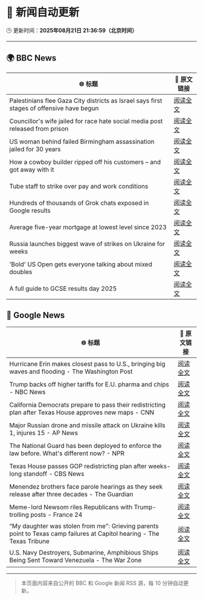# 🧠 新闻自动更新

🕒 更新时间：**2025年08月21日 21:36:59（北京时间）**

---

## 🌍 BBC News

| 🌐 标题 | 🔗 原文链接 |
|--------|-------------|
| Palestinians flee Gaza City districts as Israel says first stages of offensive have begun | [阅读全文](https://www.bbc.com/news/articles/clyr7l0z9edo?at_medium=RSS&at_campaign=rss) |
| Councillor's wife jailed for race hate social media post released from prison | [阅读全文](https://www.bbc.com/news/articles/c5yl7p4l11po?at_medium=RSS&at_campaign=rss) |
| US woman behind failed Birmingham assassination jailed for 30 years | [阅读全文](https://www.bbc.com/news/articles/cn473wln2lko?at_medium=RSS&at_campaign=rss) |
| How a cowboy builder ripped off his customers – and got away with it | [阅读全文](https://www.bbc.com/news/articles/cm2v8d4z017o?at_medium=RSS&at_campaign=rss) |
| Tube staff to strike over pay and work conditions | [阅读全文](https://www.bbc.com/news/articles/cn728er5p1mo?at_medium=RSS&at_campaign=rss) |
| Hundreds of thousands of Grok chats exposed in Google results | [阅读全文](https://www.bbc.com/news/articles/cdrkmk00jy0o?at_medium=RSS&at_campaign=rss) |
| Average five-year mortgage at lowest level since 2023 | [阅读全文](https://www.bbc.com/news/articles/cdd3qm7ly8ro?at_medium=RSS&at_campaign=rss) |
| Russia launches biggest wave of strikes on Ukraine for weeks | [阅读全文](https://www.bbc.com/news/articles/c62wj8yje2eo?at_medium=RSS&at_campaign=rss) |
| 'Bold' US Open gets everyone talking about mixed doubles | [阅读全文](https://www.bbc.com/sport/tennis/articles/c5yejpmlpj8o?at_medium=RSS&at_campaign=rss) |
| A full guide to GCSE results day 2025 | [阅读全文](https://www.bbc.com/news/articles/c1jxjk6g1l2o?at_medium=RSS&at_campaign=rss) |

## 📰 Google News

| 🌐 标题 | 🔗 原文链接 |
|--------|-------------|
| Hurricane Erin makes closest pass to U.S., bringing big waves and flooding - The Washington Post | [阅读全文](https://news.google.com/rss/articles/CBMiqgFBVV95cUxNcl91NFhHQzNNZXVNUnpCUDNrZ2ltbm1TX0s2X29UVkM3M24teWZjMmFtUTRIUFJrTW1fYnplR3U3bW5VNEdZSzMzcFZKbFl4LXIwcXJXV2otanNhWE04QU9zaXZpT3JnV3NKSlFaM3Q3Qk9Ga25LS0NWWGtyMEJJaXpvV05aVXlLb3lham1YSVJ5Sld0aGZ2SGdEcWRmakRrNVdnRnBBTmNkUQ?oc=5) |
| Trump backs off higher tariffs for E.U. pharma and chips - NBC News | [阅读全文](https://news.google.com/rss/articles/CBMiqAFBVV95cUxPNGVRdTBnRjMwQjljemh1a0tTZ1Q0VE5nek5iekUtci1DaXBOay1Bdlp1Q1lMSDZCc2k0blVDM0JnSWM4U2VVSzJZSG8tSlhBUmx0RGUyV1B4X2EzckFYZk16emhRckgyQ0ZCdUVCclVYY3pyaFEyaFdDelNCWldSMVd4eGlDZXA3S3dFUEtzVlpDN040S3hSenJhdG16YWp2c0s1WkpYcjPSAVZBVV95cUxPQklGQ2V3V3JWM3ZzSjlpT2Ntb09YMXNJMTVGR2o5TXRtbENaZjFuemo1QWJvZndmTFZ6cWpmR3ZUVFl4VHRZbVdsT21RUDAzY1RVdE9zUQ?oc=5) |
| California Democrats prepare to pass their redistricting plan after Texas House approves new maps - CNN | [阅读全文](https://news.google.com/rss/articles/CBMihgFBVV95cUxNSHhqa2JpNU1BOEhhZHJsdWw1MmR0VFFUTDFpWWtWdFQ3OVpaS1FCbWEyblU3U2lldXZRMHd5NDRVZzEtTWFRaExYR0lzbTR5V283cU5wUjNFbjNUTFloREd4eTFBRlk5UHFjYVRZYndSQmFIRGtkc09ra0dNZ2swaUN2TUxUQdIBiwFBVV95cUxPZkdHUm5sT2hFSDdSeElaMS1xanJLNU5ubzRSRHAySHBmUG5kdTJVRjBvTGFtVTVVNFoxdURSUEZ5cWNMNERkTWRnNDhPTTBFZ2tOQ1dqdlhjcWJRMk5oWGNQMUN6QTdlXzc4ZUQ5MHh4bGsxTEM3LVFJMEZTcnJPUWdGTENTc3hFalc0?oc=5) |
| Major Russian drone and missile attack on Ukraine kills 1, injures 15 - AP News | [阅读全文](https://news.google.com/rss/articles/CBMirgFBVV95cUxQMk56QTg0cGxoTVBaejVaZ1pmbVRpM3pSVU4xbER2VC1EREVVYktfN0lXR3FjMFRJNXlIRTYtS0xjcXZqUEwzcEx4Mk1QMWlzR09QRFBvalAyVXZjUGRJN3J3Q1ctWXlZTWlFeTQ3N3hCTnpUc3U2cGxBOTF6aW12S0JUR1Y5ckFnQ01BSnhyMjRPSTR2Z3E1QUR4N0Rmb3dfNGppZTQ0TE1GWXpWbWc?oc=5) |
| The National Guard has been deployed to enforce the law before. What's different now? - NPR | [阅读全文](https://news.google.com/rss/articles/CBMid0FVX3lxTE5yT0ZrTEVTVEJjMUlhM3hMQUdiOGNjeHUwOGNmMjNZOU96YmxSXzdJZzhvZXJEQmQ3UXNJYWlFWUc4N2J0bjBLZFpVNk9rQVJMSm5HWTJhX3Jud3o3ZTFRVTdzajBUaVRaYUEwcFNLVkVhVWpfQ3NV?oc=5) |
| Texas House passes GOP redistricting plan after weeks-long standoff - CBS News | [阅读全文](https://news.google.com/rss/articles/CBMikgFBVV95cUxPdUFhSFNVMEZwN0VScW15ZzBHVVc1X1B0eTBDVlhaanlRWWhsZEtMdW5Jcno5ZzVuOEM1bDI4QTdUSGxPdDdfUi1VenVxazNRSlFyOEU3bXJPRHFPQ1RNVW9xVGQ4MEFwUHRieTgwY0wzZVZrVlFfaWlHc00tQWtIWE1MMW1WZ0dhTnYtNDFsbTRVdw?oc=5) |
| Menendez brothers face parole hearings as they seek release after three decades - The Guardian | [阅读全文](https://news.google.com/rss/articles/CBMiiAFBVV95cUxPYVdlS0NtX0h0bWpnOUpscFhWc2JDNS1ncXEyX2VDVkFRN2R1ck5ma21uLXE4Yl9lbGd0bEwwdV9kTHRHZkZVaUFfZGROOUVjczlVZHI3RWZxaTU2MExTdjZoaktTdVRZRk5JTzdFX2dyVHZFVzJ2NTJUY2tZRm5meHctbmFoT3pu?oc=5) |
| Meme-lord Newsom riles Republicans with Trump-trolling posts - France 24 | [阅读全文](https://news.google.com/rss/articles/CBMiqwFBVV95cUxQaVpMa1UxMU40M0VLdG10WkZqaHJRVlFna1VJRDQ4S0RHMEVLalhnTnF1VWp4bDN4NlZ0NGkwS2w1cHlCbzFRLXhXXzVXN3BJcHJpU0prV0oxaThUTFhhTElfVGZyRDNVLTBLNURoT2ZwdjJ6QmMzZ25PZENlandFV25TQ2xHTG9oanFHUjE1dVlIT1VPb09qRURUbFZaY0diN2R5d202eUkxek0?oc=5) |
| “My daughter was stolen from me": Grieving parents point to Texas camp failures at Capitol hearing - The Texas Tribune | [阅读全文](https://news.google.com/rss/articles/CBMijAFBVV95cUxNUmdkUDhmb0tqcGp6VEQyeVlIMlB1QS1xNEd2ejZYOGQ0M1VmbVUzY3ZqektSVEN4N2tFaWhycWFIWWpiaGFBa050MVhvR2RDbkxVU0wwUUlqc0xZVjhGQ1RPRjh4dHRwbUtQclI3eW93aG5UZmEyNGxWdEI3NFdNTUs4ZGNhcGFCTTNxNw?oc=5) |
| U.S. Navy Destroyers, Submarine, Amphibious Ships Being Sent Toward Venezuela - The War Zone | [阅读全文](https://news.google.com/rss/articles/CBMinwFBVV95cUxQeE1vRkpyUFk4cGtuSnh6dVlfQUVneVVIRW9LQ1lJa1dRU1ROdzVxNm9Ebl9SZkxWZjc3N3d5UnlVNHVvMG9CaXlTdG9zY2l1dVVjTmgxcThHNlRnQjlCaEdGNkNzS1k2RFk1NkFLaFBTMkRCamhJQUFnN2tGcUZVaVNldWt6R3ZscTA5ZldCcW0wMG9INk1ybTZqZTFWazA?oc=5) |

---
> 本页面内容来自公开的 BBC 和 Google 新闻 RSS 源，每 10 分钟自动更新。